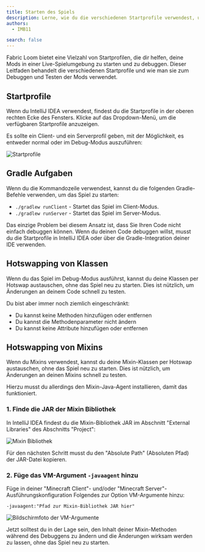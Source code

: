 ```yaml
---
title: Starten des Spiels
description: Lerne, wie du die verschiedenen Startprofile verwendest, um deine Mods in einer Live-Spielumgebung zu starten und zu debuggen.
authors:
  - IMB11

search: false
---
```


Fabric Loom bietet eine Vielzahl von Startprofilen, die dir helfen, deine Mods in einer Live-Spielumgebung zu starten und zu debuggen. Dieser Leitfaden behandelt die verschiedenen Startprofile und wie man sie zum Debuggen und Testen der Mods verwendet.

## Startprofile

Wenn du IntelliJ IDEA verwendest, findest du die Startprofile in der oberen rechten Ecke des Fensters. Klicke auf das Dropdown-Menü, um die verfügbaren Startprofile anzuzeigen.

Es sollte ein Client- und ein Serverprofil geben, mit der Möglichkeit, es entweder normal oder im Debug-Modus auszuführen:

![Startprofile](/assets/develop/getting-started/launch-profiles.png)

## Gradle Aufgaben

Wenn du die Kommandozeile verwendest, kannst du die folgenden Gradle-Befehle verwenden, um das Spiel zu starten:

- `./gradlew runClient` - Startet das Spiel im Client-Modus.
- `./gradlew runServer` - Startet das Spiel im Server-Modus.

Das einzige Problem bei diesem Ansatz ist, dass Sie Ihren Code nicht einfach debuggen können. Wenn du deinen Code debuggen willst, musst du die Startprofile in IntelliJ IDEA oder über die Gradle-Integration deiner IDE verwenden.

## Hotswapping von Klassen

Wenn du das Spiel im Debug-Modus ausführst, kannst du deine Klassen per Hotswap austauschen, ohne das Spiel neu zu starten. Dies ist nützlich, um Änderungen an deinem Code schnell zu testen.

Du bist aber immer noch ziemlich eingeschränkt:

- Du kannst keine Methoden hinzufügen oder entfernen
- Du kannst die Methodenparameter nicht ändern
- Du kannst keine Attribute hinzufügen oder entfernen

## Hotswapping von Mixins

Wenn du Mixins verwendest, kannst du deine Mixin-Klassen per Hotswap austauschen, ohne das Spiel neu zu starten. Dies ist nützlich, um Änderungen an deinen Mixins schnell zu testen.

Hierzu musst du allerdings den Mixin-Java-Agent installieren, damit das funktioniert.

### 1. Finde die JAR der Mixin Bibliothek

In IntelliJ IDEA findest du die Mixin-Bibliothek JAR im Abschnitt "External Libraries" des Abschnitts "Project":

![Mixin Bibliothek](/assets/develop/getting-started/mixin-library.png)

Für den nächsten Schritt musst du den "Absolute Path" (Absoluten Pfad) der JAR-Datei kopieren.

### 2. Füge das VM-Argument `-javaagent` hinzu

Füge in deiner "Minecraft Client"- und/oder "Minecraft Server"-Ausführungskonfiguration Folgendes zur Option VM-Argumente hinzu:

```:no-line-numbers
-javaagent:"Pfad zur Mixin-Bibliothek JAR hier"
```

![Bildschirmfoto der VM-Argumente](/assets/develop/getting-started/vm-arguments.png)

Jetzt solltest du in der Lage sein, den Inhalt deiner Mixin-Methoden während des Debuggens zu ändern und die Änderungen wirksam werden zu lassen, ohne das Spiel neu zu starten.
